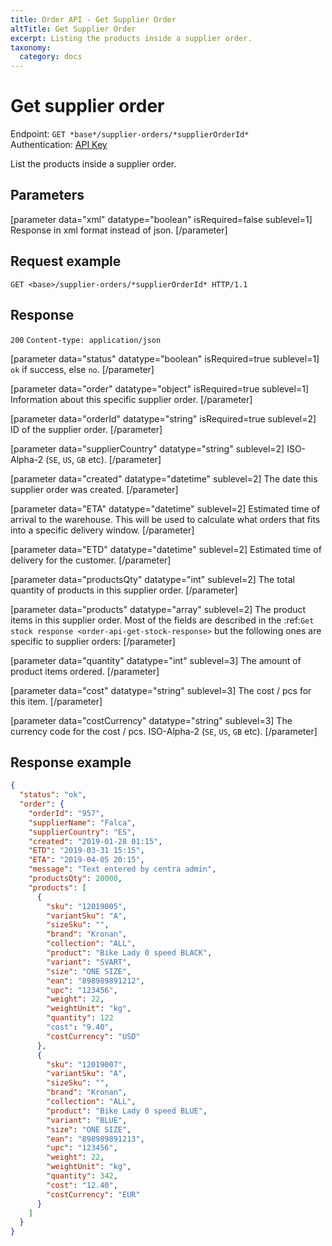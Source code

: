 ```yaml
---
title: Order API - Get Supplier Order
altTitle: Get Supplier Order
excerpt: Listing the products inside a supplier order.
taxonomy:
  category: docs
---
```


# Get supplier order

Endpoint: `GET *base*/supplier-orders/*supplierOrderId*`  
Authentication: [API Key](/api-references/api-intro#authentication)

List the products inside a supplier order.

## Parameters

[parameter data="xml" datatype="boolean" isRequired=false sublevel=1]
Response in xml format instead of json.
[/parameter]

## Request example

`GET <base>/supplier-orders/*supplierOrderId* HTTP/1.1`

## Response

`200` `Content-type: application/json`

[parameter data="status" datatype="boolean" isRequired=true sublevel=1]
``ok`` if success, else ``no``.
[/parameter]

[parameter data="order" datatype="object" isRequired=true sublevel=1]
Information about this specific supplier order.
[/parameter]

[parameter data="orderId" datatype="string" isRequired=true sublevel=2]
ID of the supplier order.
[/parameter]

[parameter data="supplierCountry" datatype="string" sublevel=2]
ISO-Alpha-2 (``SE``, ``US``, ``GB`` etc).
[/parameter]

[parameter data="created" datatype="datetime" sublevel=2]
The date this supplier order was created.
[/parameter]

[parameter data="ETA" datatype="datetime" sublevel=2]
Estimated time of arrival to the warehouse. This will be used to calculate what orders that fits into a specific delivery window.
[/parameter]

[parameter data="ETD" datatype="datetime" sublevel=2]
Estimated time of delivery for the customer.
[/parameter]

[parameter data="productsQty" datatype="int" sublevel=2]
The total quantity of products in this supplier order.
[/parameter]

[parameter data="products" datatype="array" sublevel=2]
The product items in this supplier order. Most of the fields are described in the :ref:`Get stock response <order-api-get-stock-response>` but the following ones are specific to supplier orders:
[/parameter]

[parameter data="quantity" datatype="int" sublevel=3]
The amount of product items ordered.
[/parameter]

[parameter data="cost" datatype="string" sublevel=3]
The cost / pcs for this item.
[/parameter]

[parameter data="costCurrency" datatype="string" sublevel=3]
The currency code for the cost / pcs. ISO-Alpha-2 (``SE``, ``US``, ``GB`` etc).
[/parameter]

## Response example

```json
{
  "status": "ok",
  "order": {
    "orderId": "957",
    "supplierName": "Falca",
    "supplierCountry": "ES",
    "created": "2019-01-28 01:15",
    "ETD": "2019-03-31 15:15",
    "ETA": "2019-04-05 20:15",
    "message": "Text entered by centra admin",
    "productsQty": 20000,
    "products": [
      {
        "sku": "12019005",
        "variantSku": "A",
        "sizeSku": "",
        "brand": "Kronan",
        "collection": "ALL",
        "product": "Bike Lady 0 speed BLACK",
        "variant": "SVART",
        "size": "ONE SIZE",
        "ean": "898989891212",
        "upc": "123456",
        "weight": 22,
        "weightUnit": "kg",
        "quantity": 122
        "cost": "9.40",
        "costCurrency": "USD"
      },
      {
        "sku": "12019007",
        "variantSku": "A",
        "sizeSku": "",
        "brand": "Kronan",
        "collection": "ALL",
        "product": "Bike Lady 0 speed BLUE",
        "variant": "BLUE",
        "size": "ONE SIZE",
        "ean": "898989891213",
        "upc": "123456",
        "weight": 22,
        "weightUnit": "kg",
        "quantity": 342,
        "cost": "12.40",
        "costCurrency": "EUR"
      }
    ]
  }
}
```
